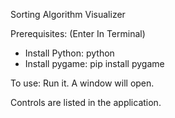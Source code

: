 Sorting Algorithm Visualizer

Prerequisites:
(Enter In Terminal)
* Install Python: python
* Install pygame: pip install pygame

To use: Run it. A window will open.

Controls are listed in the application.

